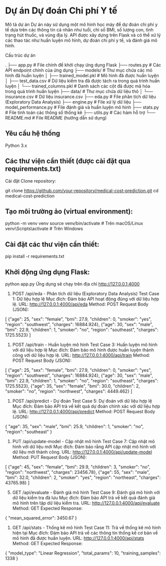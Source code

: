 # Dự án Dự đoán Chi phí Y tế

Mô tả dự án
Dự án này sử dụng một mô hình học máy để dự đoán chi phí y tế dựa trên các thông tin cá nhân như tuổi, chỉ số BMI, số lượng con, tình trạng hút thuốc, và vùng địa lý. API được xây dựng trên Flask và có thể xử lý các thao tác như huấn luyện mô hình, dự đoán chi phí y tế, và đánh giá mô hình.

Cấu trúc dự án

.
├── app.py                  # File chính để khởi chạy ứng dụng Flask
├── routes.py               # Các API endpoint chính của ứng dụng
├── models/                 # Thư mục chứa các mô hình đã huấn luyện
│   ├── trained_model.pkl    # Mô hình đã được huấn luyện
│   ├── test_data.csv        # Dữ liệu kiểm tra đã được tách ra trong quá trình huấn luyện
│   └── trained_columns.pkl  # Danh sách các cột đã được mã hóa trong quá trình huấn luyện
├── data/                   # Thư mục chứa dữ liệu thô
│   └── insurance.csv        # Dữ liệu insurance.csv
├── eda.py                  # File phân tích dữ liệu (Exploratory Data Analysis)
├── engine.py               # File xử lý dữ liệu
├── model_performance.py     # File đánh giá và huấn luyện mô hình
├── stats.py                # File tính toán các thông số thống kê
├── utils.py                # Các hàm hỗ trợ
└── README.md               # File README (hướng dẫn sử dụng)

## Yêu cầu hệ thống

Python 3.x

## Các thư viện cần thiết (được cài đặt qua requirements.txt)

Cài đặt
Clone repository:

git clone https://github.com/your-repository/medical-cost-prediction.git
cd medical-cost-prediction

## Tạo môi trường ảo (virtual environment):

python -m venv venv
source venv/bin/activate  # Trên macOS/Linux
venv\Scripts\activate      # Trên Windows

## Cài đặt các thư viện cần thiết:

pip install -r requirements.txt

## Khởi động ứng dụng Flask:

python app.py
Ứng dụng sẽ chạy trên địa chỉ http://127.0.0.1:4000

1. POST /api/eda - Phân tích dữ liệu (Exploratory Data Analysis)
Test Case 1: Dữ liệu hợp lệ
Mục đích: Đảm bảo API hoạt động đúng với dữ liệu hợp lệ.
URL: http://127.0.0.1:4000/api/eda
Method: POST
Request Body (JSON):

[
  {"age": 25, "sex": "female", "bmi": 27.9, "children": 0, "smoker": "yes", "region": "southwest", "charges": 16884.924},
  {"age": 30, "sex": "male", "bmi": 22.9, "children": 1, "smoker": "no", "region": "southeast", "charges": 1725.5523}
]

1. POST /api/train - Huấn luyện mô hình
Test Case 3: Huấn luyện mô hình với dữ liệu hợp lệ
Mục đích: Đảm bảo mô hình được huấn luyện thành công với dữ liệu hợp lệ.
URL: http://127.0.0.1:4000/api/train
Method: POST
Request Body (JSON):

[
  {"age": 25, "sex": "female", "bmi": 27.9, "children": 0, "smoker": "yes", "region": "southwest", "charges": 16884.924},
  {"age": 30, "sex": "male", "bmi": 22.9, "children": 1, "smoker": "no", "region": "southeast", "charges": 1725.5523},
  {"age": 35, "sex": "female", "bmi": 30.0, "children": 2, "smoker": "no", "region": "northwest", "charges": 4449.462}
]

1. POST /api/predict - Dự đoán
Test Case 5: Dự đoán với dữ liệu hợp lệ
Mục đích: Đảm bảo API trả về kết quả dự đoán chính xác với dữ liệu hợp lệ.
URL: http://127.0.0.1:4000/api/predict
Method: POST
Request Body (JSON):

{
  "age": 35,
  "sex": "male",
  "bmi": 25.9,
  "children": 1,
  "smoker": "no",
  "region": "southeast"
}

1. PUT /api/update-model - Cập nhật mô hình
Test Case 7: Cập nhật mô hình với dữ liệu mới
Mục đích: Đảm bảo rằng API cập nhật mô hình với dữ liệu mới thành công.
URL: http://127.0.0.1:4000/api/update-model
Method: PUT
Request Body (JSON):

[
  {"age": 45, "sex": "female", "bmi": 29.9, "children": 3, "smoker": "no", "region": "northwest", "charges": 23456.78},
  {"age": 55, "sex": "male", "bmi": 32.0, "children": 2, "smoker": "yes", "region": "northeast", "charges": 43765.98}
]

5. GET /api/evaluate - Đánh giá mô hình
Test Case 9: Đánh giá mô hình với dữ liệu kiểm tra đã lưu
Mục đích: Đảm bảo API trả về kết quả đánh giá mô hình trên tập dữ liệu kiểm tra.
URL: http://127.0.0.1:4000/api/evaluate
Method: GET
Expected Response:

{
  "mean_squared_error": 3450.67
}


1. GET /api/stats - Thống kê mô hình
Test Case 11: Trả về thống kê mô hình hiện tại
Mục đích: Đảm bảo API trả về các thông tin thống kê cơ bản về mô hình đã được huấn luyện.
URL: http://127.0.0.1:4000/api/stats
Method: GET
Expected Response:

{
  "model_type": "Linear Regression",
  "total_params": 10,
  "training_samples": 1338
}